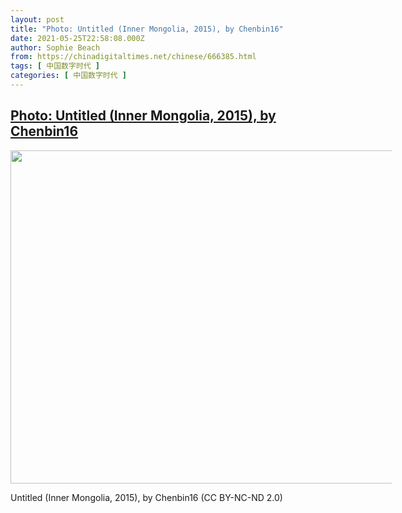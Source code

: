 ```yaml
---
layout: post
title: "Photo: Untitled (Inner Mongolia, 2015), by Chenbin16"
date: 2021-05-25T22:58:08.000Z
author: Sophie Beach
from: https://chinadigitaltimes.net/chinese/666385.html
tags: [ 中国数字时代 ]
categories: [ 中国数字时代 ]
---
```

<!--1621983488000-->
[Photo: Untitled (Inner Mongolia, 2015), by Chenbin16](https://chinadigitaltimes.net/chinese/666385.html)
------

<div>
<div id="attachment_666386" style="width: 610px" class="wp-caption aligncenter"><img aria-describedby="caption-attachment-666386" src="https://chinadigitaltimes.net/chinese/wp-content/blogs.dir/4/files/2021/05/21401691313_aa16280533_c.jpg" alt="" width="800" height="533" class="size-full wp-image-666386" srcset="https://chinadigitaltimes.net/chinese/files/2021/05/21401691313_aa16280533_c.jpg 800w, https://chinadigitaltimes.net/chinese/files/2021/05/21401691313_aa16280533_c-300x200.jpg 300w, https://chinadigitaltimes.net/chinese/files/2021/05/21401691313_aa16280533_c-768x512.jpg 768w" sizes="(max-width: 800px) 100vw, 800px" /><p id="caption-attachment-666386" class="wp-caption-text">Untitled (Inner Mongolia, 2015), by Chenbin16 (CC BY-NC-ND 2.0)</p></div>
</div>

